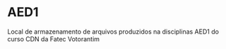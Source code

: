# AED1
Local de armazenamento de arquivos produzidos na disciplinas AED1 do curso CDN da Fatec Votorantim
